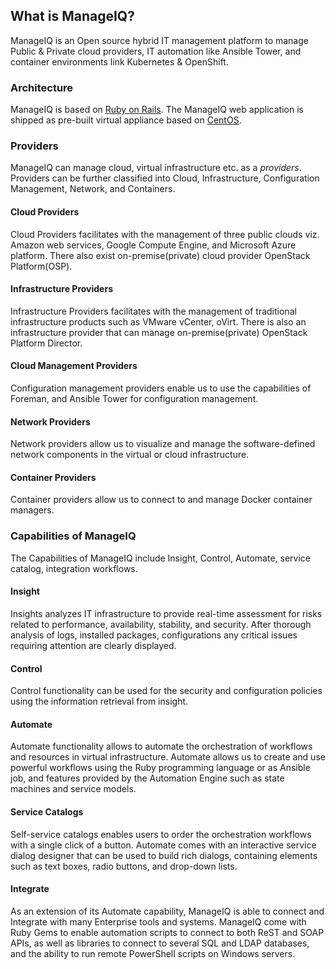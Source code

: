 ## What is ManageIQ?

ManageIQ is an Open source hybrid IT management platform to manage
Public & Private cloud providers, IT automation like Ansible Tower,
and container environments link Kubernetes & OpenShift.

### Architecture

ManageIQ is based on [Ruby on Rails](http://rubyonrails.org/). The
ManageIQ web application is shipped as pre-built virtual appliance
based on [CentOS](http://centos.org/).

### Providers

ManageIQ can manage cloud, virtual infrastructure etc. as a
*providers*. Providers can be further classified into Cloud,
Infrastructure, Configuration Management, Network, and Containers.

#### Cloud Providers

Cloud Providers facilitates with the management of three public clouds
viz. Amazon web services, Google Compute Engine, and Microsoft Azure
platform. There also exist on-premise(private) cloud provider
OpenStack Platform(OSP).

#### Infrastructure Providers

Infrastructure Providers facilitates with the management of
traditional infrastructure products such as VMware vCenter, oVirt.
There is also an infrastructure provider that can manage
on-premise(private) OpenStack Platform Director.

#### Cloud Management Providers

Configuration management providers enable us to use the capabilities
of Foreman, and Ansible Tower for configuration management.

#### Network Providers

Network providers allow us to visualize and manage the
software-defined network components in the virtual or cloud
infrastructure.

#### Container Providers

Container providers allow us to connect to and manage Docker container
managers.

### Capabilities of ManageIQ

The Capabilities of ManageIQ include Insight, Control, Automate,
service catalog, integration workflows.

#### Insight

Insights analyzes IT infrastructure to provide real-time assessment
for risks related to performance, availability, stability, and
security. After thorough analysis of logs, installed packages,
configurations any critical issues requiring attention are clearly
displayed.

#### Control

Control functionality can be used for the security and configuration
policies using the information retrieval from insight.

#### Automate

Automate functionality allows to automate the orchestration of
workflows and resources in virtual infrastructure. Automate allows us
to create and use powerful workflows using the Ruby programming
language or as Ansible job, and features provided by the Automation
Engine such as state machines and service models.

#### Service Catalogs

Self-service catalogs enables users to order the orchestration
workflows with a single click of a button. Automate comes with an
interactive service dialog designer that can be used to build rich
dialogs, containing elements such as text boxes, radio buttons, and
drop-down lists.

#### Integrate

As an extension of its Automate capability, ManageIQ is able to
connect and Integrate with many Enterprise tools and systems. ManageIQ
come with Ruby Gems to enable automation scripts to connect to both
ReST and SOAP APIs, as well as libraries to connect to several SQL and
LDAP databases, and the ability to run remote PowerShell scripts on
Windows servers.
